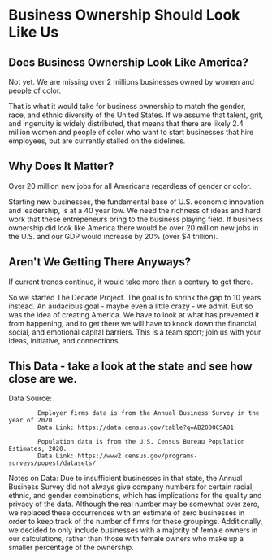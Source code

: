 # Business Ownership Should Look Like Us

## Does Business Ownership Look Like America?

Not yet. We are missing over 2 millions businesses owned by women and people of color.

That is what it would take for business ownership to match the gender, race, and ethnic diversity of the United States. If we assume that talent, grit, and ingenuity is widely distributed, that means that there are likely 2.4 million women and people of color who want to start businesses that hire employees, but are currently stalled on the sidelines.

## Why Does It Matter?

Over 20 million new jobs for all Americans regardless of gender or color.

Starting new businesses, the fundamental base of U.S. economic innovation and leadership, is at a 40 year low. We need the richness of ideas and hard work that these entrepeneurs bring to the business playing field. If business ownership did look like America there would be over 20 million new jobs in the U.S. and our GDP would increase by 20% (over $4 trillion). 

## Aren't We Getting There Anyways?

If current trends continue, it would take more than a century to get there.

So we started The Decade Project. The goal is to shrink the gap to 10 years instead. An audacious goal - maybe even a little crazy - we admit. But so was the idea of creating America. We have to look at what has prevented it from happening, and to get there we will have to knock down the financial, social, and emotional capital barriers. This is a team sport; join us with your ideas, initiative, and connections.

## This Data - take a look at the state and see how close are we. 

Data Source: 
            
            Employer firms data is from the Annual Business Survey in the year of 2020. 
            Data Link: https://data.census.gov/table?q=AB2000CSA01
            
            Population data is from the U.S. Census Bureau Population Estimates, 2020. 
            Data Link: https://www2.census.gov/programs-surveys/popest/datasets/

Notes on Data: Due to insufficient businesses in that state, the Annual Business Survey did not always give company numbers for certain racial, ethnic, and gender combinations, which has implications for the quality and privacy of the data. Although the real number may be somewhat over zero, we replaced these occurrences with an estimate of zero businesses in order to keep track of the number of firms for these groupings. Additionally, we decided to only include businesses with a majority of female owners in our calculations, rather than those with female owners who make up a smaller percentage of the ownership.
